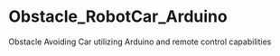 # Obstacle_RobotCar_Arduino
Obstacle Avoiding Car utilizing Arduino and remote control capabilities
